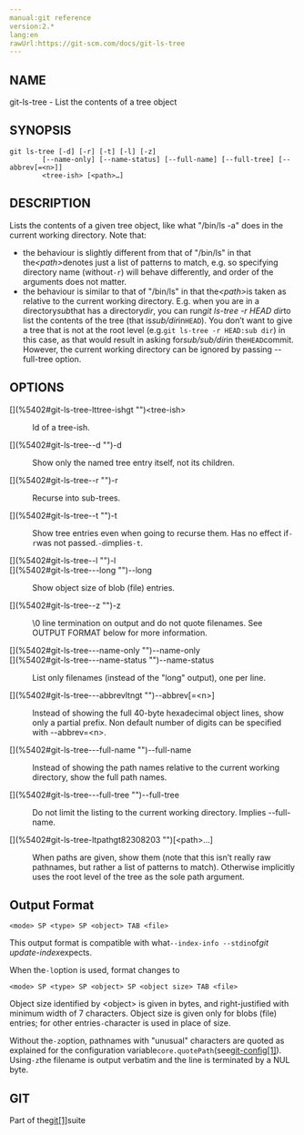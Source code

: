 ```yaml
---
manual:git reference
version:2.*
lang:en
rawUrl:https://git-scm.com/docs/git-ls-tree
---
```



## [](%5402#_name "")NAME<a name="_name"></a>


git-ls-tree - List the contents of a tree object





## [](%5402#_synopsis "")SYNOPSIS<a name="_synopsis"></a>

```
git ls-tree [-d] [-r] [-t] [-l] [-z]
	    [--name-only] [--name-status] [--full-name] [--full-tree] [--abbrev[=<n>]]
	    <tree-ish> [<path>…​]
```




## [](%5402#_description "")DESCRIPTION<a name="_description"></a>


Lists the contents of a given tree object, like what &quot;/bin/ls -a&quot; does in the current working directory. Note that:



* the behaviour is slightly different from that of &quot;/bin/ls&quot; in that the<em>&lt;path&gt;</em>denotes just a list of patterns to match, e.g. so specifying directory name (without`-r`) will behave differently, and order of the arguments does not matter.
* the behaviour is similar to that of &quot;/bin/ls&quot; in that the<em>&lt;path&gt;</em>is taken as relative to the current working directory. E.g. when you are in a directory<em>sub</em>that has a directory<em>dir</em>, you can run<em>git ls-tree -r HEAD dir</em>to list the contents of the tree (that is<em>sub/dir</em>in`HEAD`). You don’t want to give a tree that is not at the root level (e.g.`git ls-tree -r HEAD:sub dir`) in this case, as that would result in asking for<em>sub/sub/dir</em>in the`HEAD`commit. However, the current working directory can be ignored by passing --full-tree option.




## [](%5402#_options "")OPTIONS<a name="_options"></a>
<dl><dt id='git-ls-tree-lttree-ishgt'>[](%5402#git-ls-tree-lttree-ishgt "")&lt;tree-ish&gt;</dt><dd>

Id of a tree-ish.

</dd><dt id='git-ls-tree--d'>[](%5402#git-ls-tree--d "")-d</dt><dd>

Show only the named tree entry itself, not its children.

</dd><dt id='git-ls-tree--r'>[](%5402#git-ls-tree--r "")-r</dt><dd>

Recurse into sub-trees.

</dd><dt id='git-ls-tree--t'>[](%5402#git-ls-tree--t "")-t</dt><dd>

Show tree entries even when going to recurse them. Has no effect if`-r`was not passed.`-d`implies`-t`.

</dd><dt id='git-ls-tree--l'>[](%5402#git-ls-tree--l "")-l</dt><dt id='git-ls-tree---long'>[](%5402#git-ls-tree---long "")--long</dt><dd>

Show object size of blob (file) entries.

</dd><dt id='git-ls-tree--z'>[](%5402#git-ls-tree--z "")-z</dt><dd>

\0 line termination on output and do not quote filenames. See OUTPUT FORMAT below for more information.

</dd><dt id='git-ls-tree---name-only'>[](%5402#git-ls-tree---name-only "")--name-only</dt><dt id='git-ls-tree---name-status'>[](%5402#git-ls-tree---name-status "")--name-status</dt><dd>

List only filenames (instead of the &quot;long&quot; output), one per line.

</dd><dt id='git-ls-tree---abbrevltngt'>[](%5402#git-ls-tree---abbrevltngt "")--abbrev[=&lt;n&gt;]</dt><dd>

Instead of showing the full 40-byte hexadecimal object lines, show only a partial prefix. Non default number of digits can be specified with --abbrev=&lt;n&gt;.

</dd><dt id='git-ls-tree---full-name'>[](%5402#git-ls-tree---full-name "")--full-name</dt><dd>

Instead of showing the path names relative to the current working directory, show the full path names.

</dd><dt id='git-ls-tree---full-tree'>[](%5402#git-ls-tree---full-tree "")--full-tree</dt><dd>

Do not limit the listing to the current working directory. Implies --full-name.

</dd><dt id='git-ls-tree-ltpathgt82308203'>[](%5402#git-ls-tree-ltpathgt82308203 "")[&lt;path&gt;…​]</dt><dd>

When paths are given, show them (note that this isn’t really raw pathnames, but rather a list of patterns to match). Otherwise implicitly uses the root level of the tree as the sole path argument.

</dd></dl>



## [](%5402#_output_format "")Output Format<a name="_output_format"></a>

```
<mode> SP <type> SP <object> TAB <file>
```




This output format is compatible with what`--index-info --stdin`of<em>git update-index</em>expects.




When the`-l`option is used, format changes to



```
<mode> SP <type> SP <object> SP <object size> TAB <file>
```




Object size identified by &lt;object&gt; is given in bytes, and right-justified with minimum width of 7 characters. Object size is given only for blobs (file) entries; for other entries`-`character is used in place of size.




Without the`-z`option, pathnames with &quot;unusual&quot; characters are quoted as explained for the configuration variable`core.quotePath`(see[git-config[1]](%2249    "")). Using`-z`the filename is output verbatim and the line is terminated by a NUL byte.





## [](%5402#_git "")GIT<a name="_git"></a>


Part of the[git[1]](%2248    "")suite






